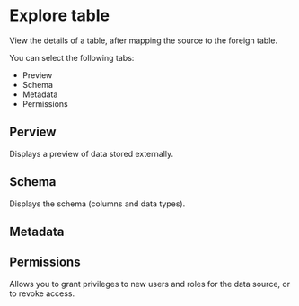 # Explore table
View the details of a table, after mapping the source to the foreign table.

You can select the following tabs:

- Preview
- Schema
- Metadata
- Permissions

## Perview

Displays a preview of data stored externally.

## Schema

Displays the schema (columns and data types).

## Metadata

## Permissions

Allows you to grant privileges to new users and roles for the data source, or to revoke access. 
